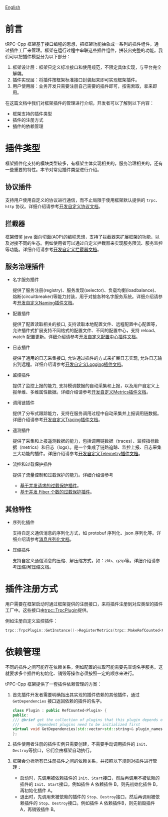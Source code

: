 [English](../en/plugin_management.md)

# 前言

tRPC-Cpp 框架基于接口编程的思想，把框架功能抽象成一系列的插件组件，通过插件工厂来管理。框架在运行过程中串联这些插件组件，拼装出完整的功能。我们可以把插件模型分为以下部分：

1. 框架设计层：框架只定义标准接口和使用规范，不限定具体实现，与平台完全解耦。
2. 插件实现层：将插件按框架标准接口封装起来即可实现框架插件。
3. 用户使用层：业务开发只需要注册自己需要的插件即可，按需索取，拿来即用。

在这篇文档中我们对框架插件的管理进行介绍，开发者可以了解到以下内容：

* 框架支持的插件类型
* 插件的注册方式
* 插件的依赖管理

# 插件类型

框架插件化支持的模块类型较多，有框架主体实现相关的，服务治理相关的，还有一些重要的特性。本节对常见插件类型进行介绍。

## 协议插件

支持用户使用自定义的协议进行通信，而不止局限于使用框架默认提供的 `trpc`、`http` 协议。详细介绍请参考[开发自定义协议文档](./custom_protocol.md)。

## 拦截器

框架借鉴 java 面向切面(AOP)的编程思想，支持了拦截器来扩展框架的功能，以及对接不同的生态。例如使用者可以通过自定义拦截器来实现服务限流、服务监控等功能。详细介绍请参考[开发自定义拦截器文档](./filter.md)。

## 服务治理插件

* 名字服务插件
  
    提供了服务注册(registry)、服务发现(selector)、负载均衡(loadbalance)、熔断(circuitbreaker)等能力封装，用于对接各种名字服务系统。详细介绍请参考[开发自定义Naming插件文档](./custom_naming.md)。

* 配置插件

    提供了配置读取相关的接口, 支持读取本地配置文件、远程配置中心配置等，允许插件式扩展支持不同格式的配置文件、不同的配置中心，支持 reload、watch 配置更新。详细介绍请参考[开发自定义配置中心插件文档](./custom_config.md)。

* 日志插件

    提供了通用的日志采集接口, 允许通过插件的方式来扩展日志实现, 允许日志输出到远程。详细介绍请参考[开发自定义Logging插件文档](./custom_logging.md)。

* 监控插件

    提供了监控上报的能力, 支持模调数据的自动采集和上报，以及用户自定义上报单维、多维属性数据。详细介绍请参考[开发自定义Metrics插件文档](./custom_metrics.md)。

* 调用链插件

    提供了分布式跟踪能力，支持在服务调用过程中自动采集并上报调用链数据。详细介绍请参考[开发自定义Tracing插件文档](./custom_tracing.md)。

* 遥测插件

    提供了采集和上报遥测数据的能力，包括调用链数据（traces）、监控指标数据（metrics）和日志（logs）。是一个集成了链路追踪、监控上报、日志采集三大功能的插件。详细介绍请参考[开发自定义Telemetry插件文档](./custom_telemetry.md)。

* 流控和过载保护插件

    提供了流量控制和过载保护的能力。详细介绍请参考
  * [基于并发请求的过载保护插件](./overload_control_concurrency_limiter)。
  * [基于并发 Fiber 个数的过载保护插件](./overload_control_filter_limiter)。

## 其他特性

* 序列化插件

    支持自定义通信消息的序列化方式，如 protobuf 序列化、json 序列化等。详细介绍请参考[消息序列化文档](./serialization.md)。

* 压缩插件

    支持自定义通信消息的压缩、解压缩方式，如：zlib、gzip等。详细介绍请参考[压缩/解压缩文档](./compression.md)。

# 插件注册方式

用户需要在框架启动时通过框架提供的注册接口，来将插件注册到对应类型的插件工厂中。这些接口由[trpc::TrpcPlugin](../../trpc/common/trpc_plugin.h)提供。

例如注册自定义监控插件：

```cpp
trpc::TrpcPlugin::GetInstance()->RegisterMetrics(trpc::MakeRefCounted<CustomMetrics>());
```

# 依赖管理

不同的插件之间可能存在依赖关系，例如配置的拉取可能需要先查询名字服务。这就要求多个插件的初始化、销毁等操作必须按照一定的顺序来进行。

tPPC-Cpp 框架提供了一套插件依赖管理的方案：

1. 首先插件开发者需要明确指出其实现的插件依赖的其他插件，通过 `GetDependencies` 接口返回依赖的插件的名字。

    ```cpp
    class Plugin : public RefCounted<Plugin> {
    public:
    /// @brief get the collection of plugins that this plugin depends on
    ///        dependent plugins need to be initialized first
    virtual void GetDependencies(std::vector<std::string>& plugin_names) const {}
    };
    ```

2. 插件使用者注册的插件实例只需要创建，不需要手动调用插件的 `Init`、`Destroy`等接口，它们会由框架自动执行。

3. 框架会分析所有已注册插件之间的依赖关系，并按照以下规则对插件进行管理：

    * 启动时，先调用被依赖插件的 `Init`、`Start`接口，然后再调用不被依赖的插件的 `Init`、`Start`接口。例如插件 A 依赖插件 B，则先初始化插件 B，再初始化插件 A。
    * 退出时，先调用未被依赖的插件的 `Stop`、`Destroy`接口，然后再调用被依赖插件的 `Stop`、`Destroy`接口。例如插件 A 依赖插件B，则先销毁插件 A，再销毁插件 B。
